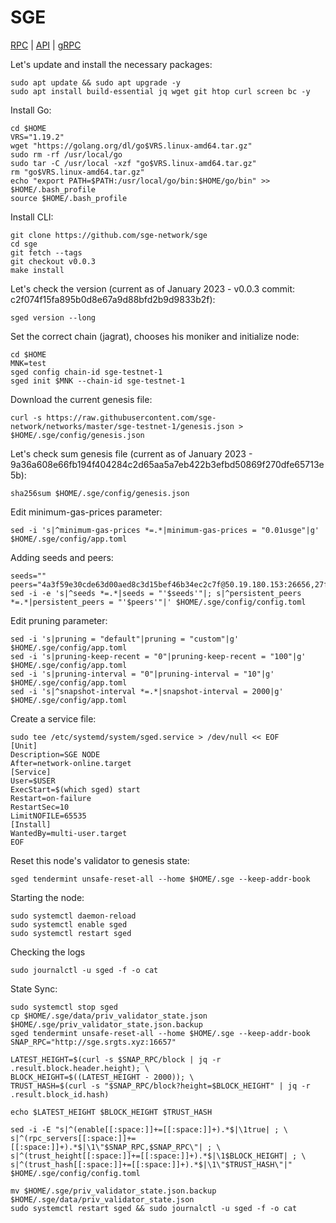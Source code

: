 # SGE 
[RPC](http://sge.srgts.xyz:16657) | [API](http://sge.srgts.xyz:1417) | [gRPC](http://sge.srgts.xyz:9490)

Let's update and install the necessary packages:
````
sudo apt update && sudo apt upgrade -y
sudo apt install build-essential jq wget git htop curl screen bc -y
````
Install Go:
````
cd $HOME
VRS="1.19.2"
wget "https://golang.org/dl/go$VRS.linux-amd64.tar.gz"
sudo rm -rf /usr/local/go
sudo tar -C /usr/local -xzf "go$VRS.linux-amd64.tar.gz"
rm "go$VRS.linux-amd64.tar.gz"
echo "export PATH=$PATH:/usr/local/go/bin:$HOME/go/bin" >> $HOME/.bash_profile
source $HOME/.bash_profile
````
Install CLI:
````
git clone https://github.com/sge-network/sge
cd sge
git fetch --tags
git checkout v0.0.3
make install
````
Let's check the version (current as of January 2023 - v0.0.3 commit: c2f074f15fa895b0d8e67a9d88bfd2b9d9833b2f):
````
sged version --long
````
Set the correct chain (jagrat), chooses his moniker and initialize node:
````
cd $HOME
MNK=test
sged config chain-id sge-testnet-1
sged init $MNK --chain-id sge-testnet-1
````
Download the current genesis file:
````
curl -s https://raw.githubusercontent.com/sge-network/networks/master/sge-testnet-1/genesis.json > $HOME/.sge/config/genesis.json
````
Let's check sum genesis file (current as of January 2023 - 9a36a608e66fb194f404284c2d65aa5a7eb422b3efbd50869f270dfe65713e5b):
````
sha256sum $HOME/.sge/config/genesis.json
````
Edit minimum-gas-prices parameter:
````
sed -i 's|^minimum-gas-prices *=.*|minimum-gas-prices = "0.01usge"|g' $HOME/.sge/config/app.toml
````
Adding seeds and peers:
````
seeds=""
peers="4a3f59e30cde63d00aed8c3d15bef46b34ec2c7f@50.19.180.153:26656,27f0b281ea7f4c3db01fdb9f4cf7cc910ad240a6@209.34.206.44:26656,8a7d722dba88326ee69fcc23b5b2ac93e36d7ff2@65.108.225.158:17756,12450c4223a2d6dcfbe5e9b9998cb67634cd2465@38.146.3.193:26656,413128504de36317e3bf000073aa3165351e0d52@44.197.179.40:26656,a05353fe9ae39dd0edbfa6341634dec781d84a5c@65.108.105.48:17756,5c240add1ea545da7082616d4fb7276371f0bf66@94.250.201.130:26656,43b05a6bab7ca735397e9fae2cb0ad99977cf482@34.82.157.5:26656"
sed -i -e 's|^seeds *=.*|seeds = "'$seeds'"|; s|^persistent_peers *=.*|persistent_peers = "'$peers'"|' $HOME/.sge/config/config.toml
````
Edit pruning parameter:
````
sed -i 's|pruning = "default"|pruning = "custom"|g' $HOME/.sge/config/app.toml
sed -i 's|pruning-keep-recent = "0"|pruning-keep-recent = "100"|g' $HOME/.sge/config/app.toml
sed -i 's|pruning-interval = "0"|pruning-interval = "10"|g' $HOME/.sge/config/app.toml
sed -i 's|^snapshot-interval *=.*|snapshot-interval = 2000|g' $HOME/.sge/config/app.toml
````
Create a service file:
````
sudo tee /etc/systemd/system/sged.service > /dev/null << EOF
[Unit]
Description=SGE NODE
After=network-online.target
[Service]
User=$USER
ExecStart=$(which sged) start
Restart=on-failure
RestartSec=10
LimitNOFILE=65535
[Install]
WantedBy=multi-user.target
EOF
````
Reset this node's validator to genesis state:
````
sged tendermint unsafe-reset-all --home $HOME/.sge --keep-addr-book
````
Starting the node:
````
sudo systemctl daemon-reload
sudo systemctl enable sged
sudo systemctl restart sged
````
Checking the logs
````
sudo journalctl -u sged -f -o cat
````
State Sync:
````
sudo systemctl stop sged
cp $HOME/.sge/data/priv_validator_state.json $HOME/.sge/priv_validator_state.json.backup
sged tendermint unsafe-reset-all --home $HOME/.sge --keep-addr-book
SNAP_RPC="http://sge.srgts.xyz:16657"

LATEST_HEIGHT=$(curl -s $SNAP_RPC/block | jq -r .result.block.header.height); \
BLOCK_HEIGHT=$((LATEST_HEIGHT - 2000)); \
TRUST_HASH=$(curl -s "$SNAP_RPC/block?height=$BLOCK_HEIGHT" | jq -r .result.block_id.hash)

echo $LATEST_HEIGHT $BLOCK_HEIGHT $TRUST_HASH

sed -i -E "s|^(enable[[:space:]]+=[[:space:]]+).*$|\1true| ; \
s|^(rpc_servers[[:space:]]+=[[:space:]]+).*$|\1\"$SNAP_RPC,$SNAP_RPC\"| ; \
s|^(trust_height[[:space:]]+=[[:space:]]+).*$|\1$BLOCK_HEIGHT| ; \
s|^(trust_hash[[:space:]]+=[[:space:]]+).*$|\1\"$TRUST_HASH\"|" $HOME/.sge/config/config.toml

mv $HOME/.sge/priv_validator_state.json.backup $HOME/.sge/data/priv_validator_state.json
sudo systemctl restart sged && sudo journalctl -u sged -f -o cat
````
